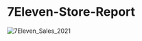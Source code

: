 # 7Eleven-Store-Report


![7Eleven_Sales_2021](https://user-images.githubusercontent.com/57889325/199082287-0c8c3d19-a161-4fa3-a465-060023c270d5.jpg)
